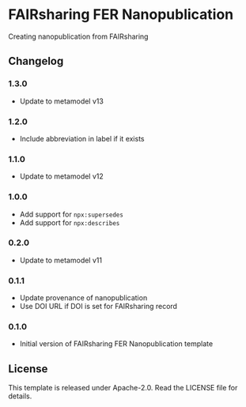 # FAIRsharing FER Nanopublication

Creating nanopublication from FAIRsharing

## Changelog

### 1.3.0

- Update to metamodel v13

### 1.2.0

- Include abbreviation in label if it exists

### 1.1.0

- Update to metamodel v12

### 1.0.0

- Add support for `npx:supersedes`
- Add support for `npx:describes`

### 0.2.0

- Update to metamodel v11

### 0.1.1

- Update provenance of nanopublication
- Use DOI URL if DOI is set for FAIRsharing record

### 0.1.0

- Initial version of FAIRsharing FER Nanopublication template

## License

This template is released under Apache-2.0. Read the LICENSE file for details.
